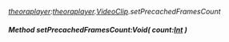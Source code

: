 _[theoraplayer](../../modules/theoraplayer/theoraplayer-module.md):[theoraplayer](../../modules/theoraplayer/theoraplayer-module.md).[VideoClip](../../modules/theoraplayer/theoraplayer-videoclip.md).setPrecachedFramesCount_
##### Method setPrecachedFramesCount:Void( count:[Int](../../modules/wonkey/wonkey-types-int.md) )

